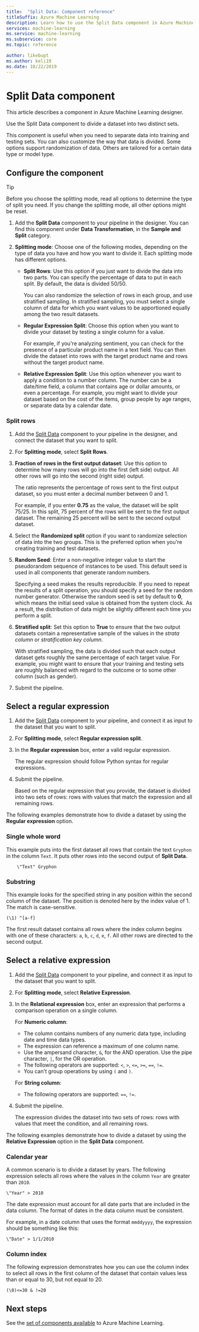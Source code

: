 ```yaml
---
title:  "Split Data: Component reference"
titleSuffix: Azure Machine Learning
description: Learn how to use the Split Data component in Azure Machine Learning to divide a dataset into two distinct sets.
services: machine-learning
ms.service: machine-learning
ms.subservice: core
ms.topic: reference

author: likebupt
ms.author: keli19
ms.date: 10/22/2019
---
```

# Split Data component

This article describes a component in Azure Machine Learning designer.

Use the Split Data component to divide a dataset into two distinct sets.

This component is useful when you need to separate data into training and testing sets. You can also customize the way that data is divided. Some options support randomization of data. Others are tailored for a certain data type or model type.

## Configure the component

> [!TIP]
> Before you choose the splitting mode, read all options to determine the type of split you need.
> If you change the splitting mode, all other options might be reset.

1. Add the **Split Data** component to your pipeline in the designer. You can find this component under **Data Transformation**, in the **Sample and Split** category.

1. **Splitting mode**: Choose one of the following modes, depending on the type of data you have and how you want to divide it. Each splitting mode has different options.

   - **Split Rows**: Use this option if you just want to divide the data into two parts. You can specify the percentage of data to put in each split. By default, the data is divided 50/50.

     You can also randomize the selection of rows in each group, and use stratified sampling. In stratified sampling, you must select a single column of data for which you want values to be apportioned equally among the two result datasets.  

   - **Regular Expression Split**: Choose this option when you want to divide your dataset by testing a single column for a value.

     For example, if you're analyzing sentiment, you can check for the presence of a particular product name in a text field. You can then divide the dataset into rows with the target product name and rows  without the target product name.

   - **Relative Expression Split**: Use this option whenever you want to apply a condition to a number column. The number can be a date/time field, a column that contains age or dollar amounts, or even a percentage. For example, you might want to divide your dataset based on the cost of the items, group people by age ranges, or separate data by a calendar date.

### Split rows

1. Add the [Split Data](./split-data.md) component to your pipeline in the designer, and connect the dataset that you want to split.
  
1. For **Splitting mode**, select **Split Rows**. 

1. **Fraction of rows in the first output dataset**: Use this option to determine how many rows will go into the first (left side) output. All other rows will go into the second (right side) output.

   The ratio represents the percentage of rows sent to the first output dataset, so you must enter a decimal number between 0 and 1.
     
   For example, if you enter **0.75** as the value, the dataset will be split 75/25. In this split, 75 percent of the rows will be sent to the first output dataset. The remaining 25 percent will be sent to the second output dataset.
  
1. Select the **Randomized split** option if you want to randomize selection of data into the two groups. This is the preferred option when you're creating training and test datasets.

1. **Random Seed**: Enter a non-negative integer value to start the pseudorandom sequence of instances to be used. This default seed is used in all components that generate random numbers. 

   Specifying a seed makes the results reproducible. If you need to repeat the results of a split operation, you should specify a seed for the random number generator. Otherwise the random seed is set by default to **0**, which means the initial seed value is obtained from the system clock. As a result, the distribution of data might be slightly different each time you perform a split. 

1. **Stratified split**: Set this option to **True** to ensure that the two output datasets contain a representative sample of the values in the *strata column* or *stratification key column*. 

   With stratified sampling, the data is divided such that each output dataset gets roughly the same percentage of each target value. For example, you might want to ensure that your training and testing sets are roughly balanced with regard to the outcome or to some other column (such as gender).

1. Submit the pipeline.


## Select a regular expression

1. Add the [Split Data](./split-data.md) component to your pipeline, and connect it as input to the dataset that you want to split.  
  
1. For **Splitting mode**, select **Regular expression split**.

1. In the **Regular expression** box, enter a valid regular expression. 
  
   The regular expression should follow Python syntax for regular expressions.

1. Submit the pipeline.

   Based on the regular expression that you provide, the dataset is divided into two sets of rows: rows with values that match the expression and all remaining rows. 

The following examples demonstrate how to divide a dataset by using the **Regular expression** option. 

### Single whole word 

This example puts into the first dataset all rows that contain the text `Gryphon` in the column `Text`. It puts other rows into the second output of **Split Data**.

```text
    \"Text" Gryphon  
```

### Substring

This example looks for the specified string in any position within the second column of the dataset. The position is denoted here by the index value of 1. The match is case-sensitive.

```text
(\1) ^[a-f]
```

The first result dataset contains all rows where the index column begins with one of these characters: `a`, `b`, `c`, `d`, `e`, `f`. All other rows are directed to the second output.

## Select a relative expression

1. Add the [Split Data](./split-data.md) component to your pipeline, and connect it as input to the dataset that you want to split.
  
1. For **Splitting mode**, select **Relative Expression**.
  
1. In the **Relational expression** box, enter an expression that performs a comparison operation on a single column.

   For **Numeric column**:
   - The column contains numbers of any numeric data type, including date and time data types.
   - The expression can reference a maximum of one column name.
   - Use the ampersand character, `&`, for the AND operation. Use the pipe character, `|`, for the OR operation.
   - The following operators are supported: `<`, `>`, `<=`, `>=`, `==`, `!=`.
   - You can't group operations by using `(` and `)`.
   
   For **String column**:
   - The following operators are supported: `==`, `!=`.

1. Submit the pipeline.

   The expression divides the dataset into two sets of rows: rows with values that meet the condition, and all remaining rows.

The following examples demonstrate how to divide a dataset by using the **Relative Expression** option in the **Split Data** component.  

### Calendar year

A common scenario is to divide a dataset by years. The following expression selects all rows where the values in the column `Year` are greater than `2010`.

```text
\"Year" > 2010
```

The date expression must account for all date parts that are included in the data column. The format of dates in the data column must be consistent. 

For example, in a date column that uses the format `mmddyyyy`, the expression should be something like this:

```text
\"Date" > 1/1/2010
```

### Column index

The following expression demonstrates how you can use the column index to select all rows in the first column of the dataset that contain values less than or equal to 30, but not equal to 20.

```text
(\0)<=30 & !=20
```


## Next steps

See the [set of components available](module-reference.md) to Azure Machine Learning. 
